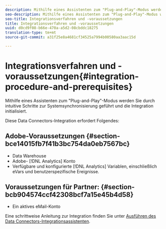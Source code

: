```yaml
---
description: Mithilfe eines Assistenten zum "Plug-and-Play"-Modus werden Sie durch intuitive Schritte zur Systemsynchronisierung geführt und die Integration initialisiert.
seo-description: Mithilfe eines Assistenten zum "Plug-and-Play"-Modus werden Sie durch intuitive Schritte zur Systemsynchronisierung geführt und die Integration initialisiert.
seo-title: Integrationsverfahren und -voraussetzungen
title: Integrationsverfahren und -voraussetzungen
uuid: d0cd9f08-b66e-470a-a5d2-08cbddc18275
translation-type: tm+mt
source-git-commit: a31f25e8a4681cf34525a7994b00580aa3aac15d

---
```



# Integrationsverfahren und -voraussetzungen{#integration-procedure-and-prerequisites}

Mithilfe eines Assistenten zum "Plug-and-Play"-Modus werden Sie durch intuitive Schritte zur Systemsynchronisierung geführt und die Integration initialisiert.

Diese Data Connectors-Integration erfordert Folgendes:

## Adobe-Voraussetzungen {#section-bce14015fb7f41b3bc754da0eb7567bc}

* Data Warehouse
* Adobe- [!DNL Analytics] Konto
* Verfügbare und konfigurierte [!DNL Analytics] Variablen, einschließlich eVars und benutzerspezifische Ereignisse.

## Voraussetzungen für Partner: {#section-bcb904574ccf42308bcf7a15e45b4d58}

* Ein aktives eMail-Konto

Eine schrittweise Anleitung zur Integration finden Sie unter [Ausführen des Data Connectors-Integrationsassistenten](../emarsys-overview/emarsys-wizard.md#task-72b844fe0f7a44d9acf3eb8f9f7ecb5a).
